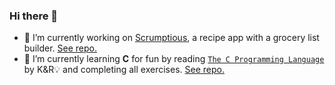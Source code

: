 ### Hi there 👋
- 🔭 I’m currently working on [Scrumptious](https://bsheps.com/scrumptious), a recipe app with a grocery list builder. [See repo.](https://github.com/bsheps/scrumptious)
- 🌱 I’m currently learning **C** for fun by reading [``The C Programming Language``](https://en.wikipedia.org/wiki/The_C_Programming_Language) by K&R💡 and completing all exercises. [See repo.](https://github.com/bsheps/c-programming-lanuage-2nd-edition)

<!--
**bsheps/bsheps** is a ✨ _special_ ✨ repository because its `README.md` (this file) appears on your GitHub profile.

Here are some ideas to get you started:

- 🔭 I’m currently working on ...
- 🌱 I’m currently learning ...
- 👯 I’m looking to collaborate on ...
- 🤔 I’m looking for help with ...
- 💬 Ask me about ...
- 📫 How to reach me: ...
- 😄 Pronouns: ...
- ⚡ Fun fact: ...
-->
